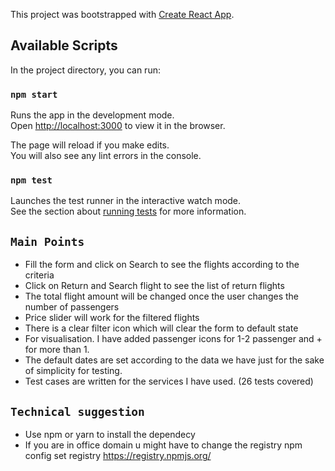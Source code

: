 This project was bootstrapped with [Create React App](https://github.com/facebook/create-react-app).

## Available Scripts

In the project directory, you can run:

### `npm start`

Runs the app in the development mode.<br />
Open [http://localhost:3000](http://localhost:3000) to view it in the browser.

The page will reload if you make edits.<br />
You will also see any lint errors in the console.

### `npm test`

Launches the test runner in the interactive watch mode.<br />
See the section about [running tests](https://facebook.github.io/create-react-app/docs/running-tests) for more information.


## `Main Points `

* Fill the form and click on Search to see the flights according to the criteria
* Click on Return and Search flight to see the list of return flights 
* The total flight amount will be changed once the user changes the number of passengers 
* Price slider will work for the filtered flights
* There is a clear filter icon which will clear the form to default state
* For visualisation. I have added passenger icons for 1-2 passenger and + for more than 1.
* The default dates are set according to the data we have just for the sake of simplicity for testing.
* Test cases are written for the services I have used. (26 tests covered)

## `Technical suggestion`
* Use npm or yarn to install the dependecy 
* If you are in office domain u might have to change the registry npm config set registry https://registry.npmjs.org/
